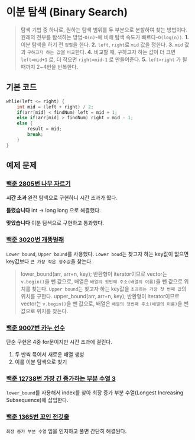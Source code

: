 # 이분 탐색 (Binary Search)
> 탐색 기법 중 하나로, 원하는 탐색 범위를 두 부분으로 분할하여 찾는 방법이다.
> 원래의 전부를 탐색하는 방법-`O(n)`-에 비해 탐색 속도가 빠르다-`O(log(n))`.
**1.** 이분 탐색을 하기 전 `정렬`을 한다.
**2.** `left`, `right`로 `mid` 값을 정한다.
**3.** `mid` 값과 `구하고자 하는 값`을 `비교`한다.
**4.** 비교할 때, 구하고자 하는 값이 더 크면 `left=mid+1` 로, 더 작으면 `right=mid-1` 로 만들어준다.
**5.** `left>right` 가 될 때까지 2~4번을 반복한다.

## 기본 코드
``` c++
whlie(left <= right) {
    int mid = (left + right) / 2;
    if(arr[mid] < findNum) left = mid + 1;
    else if(arr[mid] > findNum) right = mid - 1;
    else {
        result = mid;
        break;
    }
}
```

## 예제 문제

### [백준 2805번 나무 자르기](https://github.com/juny9610/algorithmStudy/blob/master/Rare6_이분탐색/juny/2805_나무자르기.cpp)
**시간 초과**
완전 탐색으로 구현하니 시간 초과가 떴다.

**틀렸습니다**
int -> long long 으로 해결했다.

**맞았습니다**
이분 탐색으로 구현하고 통과했다.

### [백준 3020번 개똥벌래](https://github.com/juny9610/algorithmStudy/blob/master/Rare6_이분탐색/juny/3020_개똥벌래.cpp)
`Lower bound`, `Upper bound`를 사용했다.
`Lower boud`는 찾고자 하는 key값이 없으면 key값보다 `큰 가장 작은 정수값`을 찾는다.
> lower_bound(arr, arr+n, key);
> 반환형이 iterator이므로 vector는 `v.begin()`을 뺀 값으로, 배열은 `배열의 첫번째 주소(배열의 이름)`을 뺀 값으로 위치를 찾는다.
`Upper bound`는 찾고자 하는 key값을 `초과하는 가장 첫 번째 값`의 위치를 구한다.
> upper_bound(arr, arr+n, key);
> 반환형이 iterator이므로 vector는 `v.begin()`을 뺀 값으로, 배열은 `배열의 첫번째 주소(배열의 이름)`을 뺀 값으로 위치를 찾는다.

### [백준 9007번 카누 선수](https://github.com/juny9610/algorithmStudy/blob/master/Rare6_이분탐색/juny/9007_카누선수.cpp)
단순 구현은 4중 for문이지만 시간 초과에 걸린다.
1. 두 반씩 묶어서 새로운 배열 생성
2. 이를 이분 탐색으로 찾기

### [백준 12738번 가장 긴 증가하는 부분 수열 3](https://github.com/juny9610/algorithmStudy/blob/master/Rare6_이분탐색/juny/12738_가장긴증가하는부분수열3.cpp)
`lower_bound`를 사용해서 index를 찾아 최장 증가 부분 수열(Longest Increasing Subsequence)에 삽입한다.

### [백준 1365번 꼬인 전깃줄](https://github.com/juny9610/algorithmStudy/blob/master/Rare6_이분탐색/juny/1365_꼬인전깃줄.cpp)
`최장 증가 부분 수열` 임을 인지하고 풀면 간단히 해결된다.
